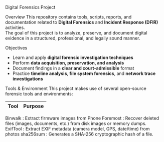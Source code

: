 Digital Forensics Project

 Overview
This repository contains tools, scripts, reports, and documentation related to **Digital Forensics** and **Incident Response (DFIR)** activities.  
The goal of this project is to analyze, preserve, and document digital evidence in a structured, professional, and legally sound manner.

Objectives
- Learn and apply **digital forensic investigation techniques**
- Perform **data acquisition, preservation, and analysis**
- Document findings in a **clear and court-admissible** format
- Practice **timeline analysis**, **file system forensics**, and **network trace investigations**

Tools & Environment
This project makes use of several open-source forensic tools and environments:

| Tool | Purpose |
|------|----------|
Binwalk : Extract firmware images from Phone 
Foremost : Recover deleted files (images, documents, etc.) from disk images or memory dumps.
ExifTool  : Extract EXIF metadata (camera model, GPS, date/time) from photos
sha256sum :  Generates a SHA-256 cryptographic hash of a file.
